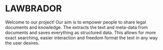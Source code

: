 # LAWBRADOR

Welcome to our project! Our aim is to empower people to share legal documents and knowledge. The <project name> extracts the text and meta-data from documents and saves everything as structured data. This allows for more exact searching, easier interaction and freedom format the text in any way the user desires. 

